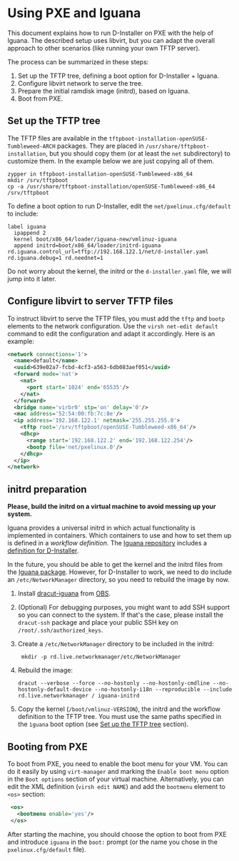 # Using PXE and Iguana

This document explains how to run D-Installer on PXE with the help of Iguana. The described setup
uses libvirt, but you can adapt the overall approach to other scenarios (like running your own
TFTP server).

The process can be summarized in these steps:

1. Set up the TFTP tree, defining a boot option for D-Installer + Iguana.
2. Configure libvirt network to serve the tree.
3. Prepare the initial ramdisk image (initrd), based on Iguana.
4. Boot from PXE.

## Set up the TFTP tree

The TFTP files are available in the `tftpboot-installation-openSUSE-Tumbleweed-ARCH` packages. They
are placed in `/usr/share/tftpboot-installation`, but you should copy them (or at least the `net`
subdirectory) to customize them. In the example below we are just copying all of them.

    zypper in tftpboot-installation-openSUSE-Tumbleweed-x86_64
    mkdir /srv/tftpboot
    cp -a /usr/share/tftpboot-installation/openSUSE-Tumbleweed-x86_64 /srv/tftpboot

To define a boot option to run D-Installer, edit the `net/pxelinux.cfg/default` to include:

```
label iguana
  ipappend 2
  kernel boot/x86_64/loader/iguana-new/vmlinuz-iguana
  append initrd=boot/x86_64/loader/initrd-iguana rd.iguana.control_url=tftp://192.168.122.1/net/d-installer.yaml rd.iguana.debug=1 rd.neednet=1
```

Do not worry about the kernel, the initrd or the `d-installer.yaml` file, we will jump into it
later.

## Configure libvirt to server TFTP files

To instruct libvirt to serve the TFTP files, you must add the `tftp` and `bootp` elements to the
network configuration. Use the `virsh net-edit default` command to edit the configuration and adapt
it accordingly. Here is an example:

```xml
<network connections='1'>
  <name>default</name>
  <uuid>639e02a7-fcbd-4cf3-a563-6db083aef051</uuid>
  <forward mode='nat'>
    <nat>
      <port start='1024' end='65535'/>
    </nat>
  </forward>
  <bridge name='virbr0' stp='on' delay='0'/>
  <mac address='52:54:00:fb:7c:8e'/>
  <ip address='192.168.122.1' netmask='255.255.255.0'>
    <tftp root='/srv/tftpboot/openSUSE-Tumbleweed-x86_64'/>
    <dhcp>
      <range start='192.168.122.2' end='192.168.122.254'/>
      <bootp file='net/pxelinux.0'/>
    </dhcp>
  </ip>
</network>
```

## initrd preparation

**Please, build the initrd on a virtual machine to avoid messing up your system.**

Iguana provides a universal initrd in which actual functionality is implemented in containers. Which
containers to use and how to set them up is defined in a *workflow definition*. The [Iguana
repository](https://github.com/openSUSE/iguana) includes a [definition for
D-Installer](https://github.com/openSUSE/iguana/blob/main/iguana-workflow/examples/d-installer.yaml).

In the future, you should be able to get the kernel and the initrd files from the [Iguana
package](https://build.opensuse.org/package/show/home:oholecek:iguana/iguana). However, for
D-Installer to work, we need to do include an `/etc/NetworkManager` directory, so you need to
rebuild the image by now.


1. Install [dracut-iguana](https://github.com/openSUSE/iguana/tree/main/dracut-iguana) from
[OBS](https://build.opensuse.org/package/show/home:oholecek:iguana/dracut-iguana).

2. (Optional) For debugging purposes, you might want to add SSH support so you can connect to the
   system. If that's the case, please install the `dracut-ssh` package and place your public SSH key
   on `/root/.ssh/authorized_keys`.

3. Create a `/etc/NetworkManager` directory to be included in the initrd:

        mkdir -p rd.live.networkmanager/etc/NetworkManager

4. Rebuild the image:

       dracut --verbose --force --no-hostonly --no-hostonly-cmdline --no-hostonly-default-device --no-hostonly-i18n --reproducible --include rd.live.networkmanager / iguana-initrd

5. Copy the kernel (`/boot/vmlinuz-VERSION`), the initrd and the workflow definition to the TFTP
   tree. You must use the same paths specified in the `ìguana` boot option (see [Set up the TFTP
   tree](#set-up-the-tftp-tree) section).

## Booting from PXE

To boot from PXE, you need to enable the boot menu for your VM. You can do it easily by using
`virt-manager` and marking the `Enable boot menu` option in the `Boot options` section of your
virtual machine. Alternatively, you can edit the XML definition (`virsh edit NAME`) and add the `bootmenu`
element to `<os>` section:

```xml
 <os>
   <bootmenu enable='yes'/>
 </os>
```

After starting the machine, you should choose the option to boot from PXE and introduce `iguana` in
the `boot:` prompt (or the name you chose in the `pxelinux.cfg/default` file).

